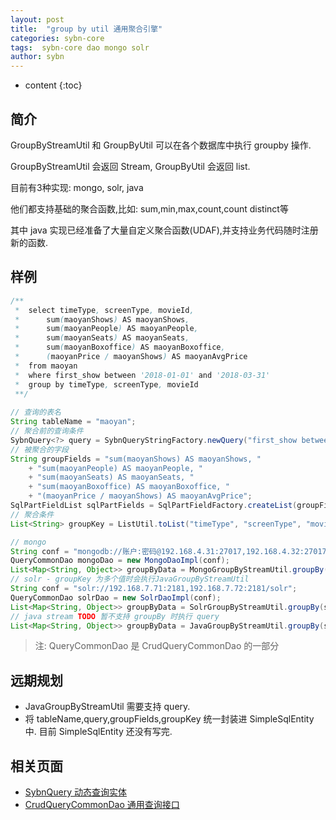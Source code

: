 ```yaml
---
layout: post
title:  "group by util 通用聚合引擎"
categories: sybn-core
tags:  sybn-core dao mongo solr
author: sybn
---
```


* content
{:toc}

## 简介
GroupByStreamUtil 和 GroupByUtil 可以在各个数据库中执行 groupby 操作.

GroupByStreamUtil 会返回 Stream, GroupByUtil 会返回 list.

目前有3种实现: mongo, solr, java

他们都支持基础的聚合函数,比如: sum,min,max,count,count distinct等

其中 java 实现已经准备了大量自定义聚合函数(UDAF),并支持业务代码随时注册新的函数.



## 样例
```java
/** 
 *  select timeType, screenType, movieId,
 *      sum(maoyanShows) AS maoyanShows,
 *      sum(maoyanPeople) AS maoyanPeople,
 *      sum(maoyanSeats) AS maoyanSeats,
 *      sum(maoyanBoxoffice) AS maoyanBoxoffice,
 *      (maoyanPrice / maoyanShows) AS maoyanAvgPrice
 *  from maoyan
 *  where first_show between '2018-01-01' and '2018-03-31'
 *  group by timeType, screenType, movieId
 **/
 
// 查询的表名
String tableName = "maoyan";
// 聚合前的查询条件
SybnQuery<?> query = SybnQueryStringFactory.newQuery("first_show between '2018-01-01' and '2018-03-31'");
// 被聚合的字段
String groupFields = "sum(maoyanShows) AS maoyanShows, "
    + "sum(maoyanPeople) AS maoyanPeople, "
    + "sum(maoyanSeats) AS maoyanSeats, "
    + "sum(maoyanBoxoffice) AS maoyanBoxoffice, " 
    + "(maoyanPrice / maoyanShows) AS maoyanAvgPrice";
SqlPartFieldList sqlPartFields = SqlPartFieldFactory.createList(groupFields);
// 聚合条件
List<String> groupKey = ListUtil.toList("timeType", "screenType", "movieId");

// mongo
String conf = "mongodb://账户:密码@192.168.4.31:27017,192.168.4.32:27017/test";
QueryCommonDao mongoDao = new MongoDaoImpl(conf);
List<Map<String, Object>> groupByData = MongoGroupByStreamUtil.groupBy(mongoDao, tableName, query, sqlPartFields, groupKey);
// solr - groupKey 为多个值时会执行JavaGroupByStreamUtil
String conf = "solr://192.168.7.71:2181,192.168.7.72:2181/solr";
QueryCommonDao solrDao = new SolrDaoImpl(conf);
List<Map<String, Object>> groupByData = SolrGroupByStreamUtil.groupBy(solrDao, tableName, query, sqlPartFields, groupKey);
// java stream TODO 暂不支持 groupBy 时执行 query
List<Map<String, Object>> groupByData = JavaGroupByStreamUtil.groupBy(stream, sqlPartFields, groupKey);
```
> 注: QueryCommonDao 是 CrudQueryCommonDao 的一部分

## 远期规划
- JavaGroupByStreamUtil 需要支持 query.
- 将 tableName,query,groupFields,groupKey 统一封装进  SimpleSqlEntity 中. 目前 SimpleSqlEntity 还没有写完.

## 相关页面
- [SybnQuery 动态查询实体]({{site.baseurl}}/2018/03/28/sybn-query/)
- [CrudQueryCommonDao 通用查询接口]({{site.baseurl}}/2018/03/28/crud-query-common-dao/)
